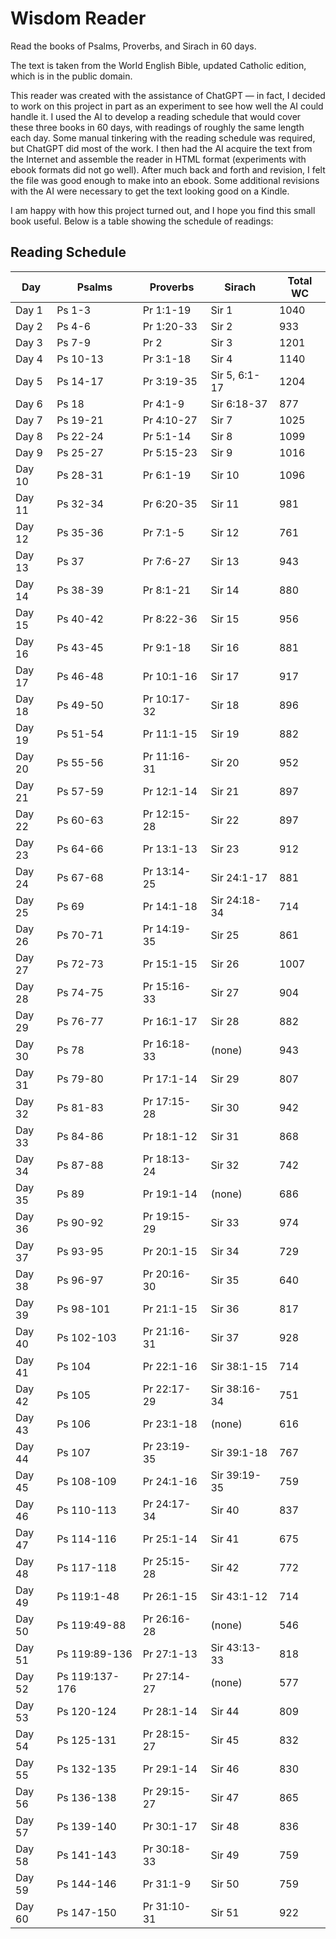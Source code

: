 # Wisdom Reader

Read the books of Psalms, Proverbs, and Sirach in 60 days.

The text is taken from the World English Bible, updated Catholic edition, which is in the public domain.

This reader was created with the assistance of ChatGPT — in fact, I decided to work on this project in part as an experiment to see how well the AI could handle it. I used the AI to develop a reading schedule that would cover these three books in 60 days, with readings of roughly the same length each day. Some manual tinkering with the reading schedule was required, but ChatGPT did most of the work. I then had the AI acquire the text from the Internet and assemble the reader in HTML format (experiments with ebook formats did not go well). After much back and forth and revision, I felt the file was good enough to make into an ebook. Some additional revisions with the AI were necessary to get the text looking good on a Kindle.

I am happy with how this project turned out, and I hope you find this small book useful. Below is a table showing the schedule of readings:

## Reading Schedule

| Day   | Psalms       | Proverbs     | Sirach       | Total WC |
|-------|--------------|--------------|--------------|----------|
| Day 1 | Ps 1-3       | Pr 1:1-19    | Sir 1        | 1040     |
| Day 2 | Ps 4-6       | Pr 1:20-33   | Sir 2        | 933      |
| Day 3 | Ps 7-9       | Pr 2         | Sir 3        | 1201     |
| Day 4 | Ps 10-13     | Pr 3:1-18    | Sir 4        | 1140     |
| Day 5 | Ps 14-17     | Pr 3:19-35   | Sir 5, 6:1-17| 1204     |
| Day 6 | Ps 18        | Pr 4:1-9     | Sir 6:18-37  | 877      |
| Day 7 | Ps 19-21     | Pr 4:10-27   | Sir 7        | 1025     |
| Day 8 | Ps 22-24     | Pr 5:1-14    | Sir 8        | 1099     |
| Day 9 | Ps 25-27     | Pr 5:15-23   | Sir 9        | 1016     |
| Day 10| Ps 28-31     | Pr 6:1-19    | Sir 10       | 1096     |
| Day 11| Ps 32-34     | Pr 6:20-35   | Sir 11       | 981      |
| Day 12| Ps 35-36     | Pr 7:1-5     | Sir 12       | 761      |
| Day 13| Ps 37        | Pr 7:6-27    | Sir 13       | 943      |
| Day 14| Ps 38-39     | Pr 8:1-21    | Sir 14       | 880      |
| Day 15| Ps 40-42     | Pr 8:22-36   | Sir 15       | 956      |
| Day 16| Ps 43-45     | Pr 9:1-18    | Sir 16       | 881      |
| Day 17| Ps 46-48     | Pr 10:1-16   | Sir 17       | 917      |
| Day 18| Ps 49-50     | Pr 10:17-32  | Sir 18       | 896      |
| Day 19| Ps 51-54     | Pr 11:1-15   | Sir 19       | 882      |
| Day 20| Ps 55-56     | Pr 11:16-31  | Sir 20       | 952      |
| Day 21| Ps 57-59     | Pr 12:1-14   | Sir 21       | 897      |
| Day 22| Ps 60-63     | Pr 12:15-28  | Sir 22       | 897      |
| Day 23| Ps 64-66     | Pr 13:1-13   | Sir 23       | 912      |
| Day 24| Ps 67-68     | Pr 13:14-25  | Sir 24:1-17  | 881      |
| Day 25| Ps 69        | Pr 14:1-18   | Sir 24:18-34 | 714      |
| Day 26| Ps 70-71     | Pr 14:19-35  | Sir 25       | 861      |
| Day 27| Ps 72-73     | Pr 15:1-15   | Sir 26       | 1007     |
| Day 28| Ps 74-75     | Pr 15:16-33  | Sir 27       | 904      |
| Day 29| Ps 76-77     | Pr 16:1-17   | Sir 28       | 882      |
| Day 30| Ps 78        | Pr 16:18-33  | (none)       | 943      |
| Day 31| Ps 79-80     | Pr 17:1-14   | Sir 29       | 807      |
| Day 32| Ps 81-83     | Pr 17:15-28  | Sir 30       | 942      |
| Day 33| Ps 84-86     | Pr 18:1-12   | Sir 31       | 868      |
| Day 34| Ps 87-88     | Pr 18:13-24  | Sir 32       | 742      |
| Day 35| Ps 89        | Pr 19:1-14   | (none)       | 686      |
| Day 36| Ps 90-92     | Pr 19:15-29  | Sir 33       | 974      |
| Day 37| Ps 93-95     | Pr 20:1-15   | Sir 34       | 729      |
| Day 38| Ps 96-97     | Pr 20:16-30  | Sir 35       | 640      |
| Day 39| Ps 98-101    | Pr 21:1-15   | Sir 36       | 817      |
| Day 40| Ps 102-103   | Pr 21:16-31  | Sir 37       | 928      |
| Day 41| Ps 104       | Pr 22:1-16   | Sir 38:1-15  | 714      |
| Day 42| Ps 105       | Pr 22:17-29  | Sir 38:16-34 | 751      |
| Day 43| Ps 106       | Pr 23:1-18   | (none)       | 616      |
| Day 44| Ps 107       | Pr 23:19-35  | Sir 39:1-18  | 767      |
| Day 45| Ps 108-109   | Pr 24:1-16   | Sir 39:19-35 | 759      |
| Day 46| Ps 110-113   | Pr 24:17-34  | Sir 40       | 837      |
| Day 47| Ps 114-116   | Pr 25:1-14   | Sir 41       | 675      |
| Day 48| Ps 117-118   | Pr 25:15-28  | Sir 42       | 772      |
| Day 49| Ps 119:1-48  | Pr 26:1-15   | Sir 43:1-12  | 714      |
| Day 50| Ps 119:49-88 | Pr 26:16-28  | (none)       | 546      |
| Day 51| Ps 119:89-136| Pr 27:1-13   | Sir 43:13-33 | 818      |
| Day 52| Ps 119:137-176| Pr 27:14-27 | (none)       | 577      |
| Day 53| Ps 120-124   | Pr 28:1-14   | Sir 44       | 809      |
| Day 54| Ps 125-131   | Pr 28:15-27  | Sir 45       | 832      |
| Day 55| Ps 132-135   | Pr 29:1-14   | Sir 46       | 830      |
| Day 56| Ps 136-138   | Pr 29:15-27  | Sir 47       | 865      |
| Day 57| Ps 139-140   | Pr 30:1-17   | Sir 48       | 836      |
| Day 58| Ps 141-143   | Pr 30:18-33  | Sir 49       | 759      |
| Day 59| Ps 144-146   | Pr 31:1-9    | Sir 50       | 759      |
| Day 60| Ps 147-150   | Pr 31:10-31  | Sir 51       | 922      |
